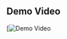 ## Demo Video
[![Demo Video](https://www.linkedin.com/posts/kavindu-marasinghe-6b778a20a_face-recognition-based-voting-system-for-activity-7264856599242973184-dW1i?utm_source=share&utm_medium=member_desktop)

